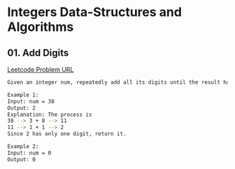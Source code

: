 # Integers Data-Structures and Algorithms

## 01. Add Digits

[Leetcode Problem URL](https://leetcode.com/problems/add-digits/)

```bash
Given an integer num, repeatedly add all its digits until the result has only one digit, and return it.

Example 1:
Input: num = 38
Output: 2
Explanation: The process is
38 --> 3 + 8 --> 11
11 --> 1 + 1 --> 2
Since 2 has only one digit, return it.

Example 2:
Input: num = 0
Output: 0
```
